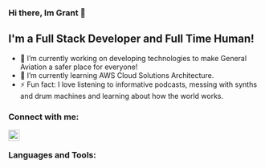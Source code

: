 ### Hi there, Im Grant 👋

## I'm a Full Stack Developer and Full Time Human!  

- 🔭 I’m currently working on developing technologies to make General Aviation a safer place for everyone!
- 🌱 I’m currently learning AWS Cloud Solutions Architecture. 
- ⚡ Fun fact: I love listening to informative podcasts, messing with synths and drum machines and learning about how the world works. 

### Connect with me: 

[<img align="left" alt="Grant | Twitter" width="22px" src="https://cdn.jsdelivr.net/npm/simple-icons@v3/icons/twitter.svg"/>](Twitter)

<br/>

### Languages and Tools:


